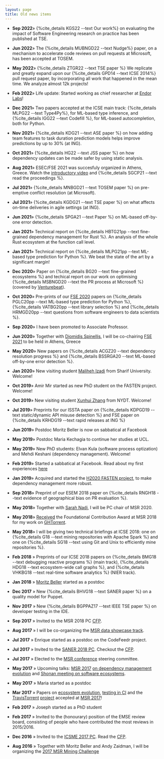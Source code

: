 ```yaml
---
layout: page
title: Old news items
---
```


* **Sep 2022**&raquo; {%cite_details KGS22 --text Our work%} on evaluating the impact of Software Engineering research on practice has been
published at TSE.
* **Jun 2022**&raquo; The {%cite_details MUBNGD22 --text Nudge%} paper, on a mechanism to accelerate code reviews on pull requests at Microsoft, has been accepted at TOSEM.
* **May 2022**&raquo; {%cite_details ZTGR22 --text TSE paper %} We replicate and greatly expand upon our {%cite_details GPD14 --text ICSE 2014%} pull request paper, by incorporating all work that happened in the mean time. We analyze almost 12k projects!
* **Feb 2022**&raquo; Life update: Started working as chief researcher at [Endor Labs](https://www.endorlabs.com)!
* **Dec 2021**&raquo; Two papers accepted at the ICSE main track: {%cite_details MLPG22 --text Type4Py%}, for ML-based type inference,
and {%cite_details IGG22 --text Codefill %}, for ML-based autocompletion, both for Python.
* **Nov 2021**&raquo; {%cite_details KDG21 --text ASE paper %} on how adding team features to task duration prediction models helps improve predictions by up to 30% (at ING).
* **Oct 2021**&raquo; {%cite_details HG22 --text JSS paper %} on how dependency updates can be made safer by using static analysis.
* **Aug 2021**&raquo; ESEC/FSE 2021 was succesfuly organized in Athens, Greece. Watch the [introductory video](https://www.youtube.com/watch?v=gs-by8zZM24) and  {%cite_details SGCP21 --text read the proceedings %}.
* **Jul 2021**&raquo; {%cite_details MNBGD21 --text TOSEM paper %} on pre-emptive conflict resolution (at Microsoft).
* **Jul 2021**&raquo; {%cite_details KGDG21 --text TSE paper %} on what affects on-time deliveries in agile settings (at ING).
* **Jun 2021**&raquo; {%cite_details SPGA21 --text Paper %} on ML-based off-by-one error detection.
* **Jan 2021**&raquo; Technical report on {%cite_details HBTG21pp --text fine-grained dependency management for Rust %}. An analysis of the whole Rust ecosystem at the function call level.
* **Jan 2021**&raquo; Technical report on {%cite_details MLPG21pp --text ML-based type prediction for Python %}. We beat the state of the art by a significant margin!
* **Dec 2020**&raquo; Paper on
{%cite_details BG20 --text fine-grained ecosystems %} and techical report on
our work on optimising {%cite_details MSBNGD20 --text the PR process at Microsoft %}
(covered by [Venturebeat](https://venturebeat.com/2020/12/03/microsofts-nudge-service-leverages-ai-to-speed-up-completion-of-pull-requests/)).
* **Oct 2020**&raquo; Pre-prints of our [FSE 2020](https://2020.esec-fse.org/program/program-esecfse-2020) papers on
{%cite_details PGLC20pp --text ML-based type prediction for Python %},
{%cite_details VATBG20pp --text library selection %} and
{%cite_details HRMGD20pp --text questions from software engineers to data scientists %}.
* **Sep 2020**&raquo; I have been promoted to Associate Professor.
* **Jun 2020**&raquo; Together with [Diomidis Spinellis](https://www.spinellis.gr/index.html.var),
I will be co-chairing [FSE 2021](https://2021.esec-fse.org) to be held in Athens, Greece
* **May 2020**&raquo; New papers on {%cite_details ACGZ20 --text dependency resolution progress %} and {%cite_details BSSRGA20 --text ML-based off-by-one error detection %}.
* **Jan 2020**&raquo; New visiting student [Maliheh Izadi](http://ce.sharif.edu/~malizadi/) from Sharif University. Welcome!
* **Oct 2019**&raquo; Amir Mir started as new PhD student on the FASTEN project. Welcome!
* **Oct 2019**&raquo; New visiting student [Xunhui Zhang](https://github.com/zhangxunhui) from NYDT. Welcome!
* **Jul 2019**&raquo; Preprints for our ISSTA paper on {%cite_details KDPGD19 --text static/dynamic API misuse detection %} and FSE paper on {%cite_details KRHDG19 --text rapid releases at ING %}
* **Jun 2019**&raquo; Postdoc Moritz Beller is now on sabbatical at Facebook
* **May 2019**&raquo; Postdoc Maria Kechagia to continue her studies at UCL.
* **May 2019**&raquo; New PhD students: Elvan Kula (software process optization) and Mehdi Keshani (dependency management). Welcome!
* **Feb 2019**&raquo; Started a sabbatical at Facebook. Read about my
  first experiences [here](https://t.co/9bX8CGwyIm)
* **Jan 2019**&raquo; Acquired and started the [H2020 FASTEN project](http://fasten-project.eu), to make dependency management more robust.
* **Sep 2018**&raquo;  Preprint of our ESEM 2018 paper on {%cite_details RNGH18 --text evidence of geographical bias on PR evaluation %}.
* **May 2018**&raquo; Together with [Sarah Nadi](http://sarahnadi.org), I will be PC chair of MSR 2020.
* **May 2018**&raquo; [Received](https://twitter.com/msrconf/status/1001379036646531072) the Foundational Contribution Award at MSR 2018 for my work on [GHTorrent](http://ghtorrent.org).
* **May 2018**&raquo; I will be giving two technical briefings at ICSE 2018:
one on {%cite_details G18 --text mining repositories with Apache Spark %} and
one on {%cite_details SG18 --text using Git and Unix to efficiently mine repositories %}.
* **Feb 2018** &raquo; Preprints of our ICSE 2018 papers on
  {%cite_details BMG18 --text debugging reactive programs %} (main track),
  {%cite_details HDG18 --text ecosystem-wide call graphs %}, and
  {%cite_details VHKBG18 --text real-time software analytics %} (NIER track).

* **Jan 2018** &raquo; [Moritz Beller](https://inventitech.com) started as a
  postdoc
* **Dec 2017** &raquo; New {%cite_details BHVG18 --text SANER paper %} on
a quality model for Puppet.
* **Nov 2017** &raquo; New {%cite_details BGPPAZ17 --text IEEE TSE paper %} on developer testing in the IDE.
* **Sep 2017** &raquo; Invited to the MSR 2018 PC [CFP](https://conf.researchr.org/track/msr-2018/msr-2018-papers).
* **Aug 2017** &raquo; I will be co-organizing the [MSR data showcase track](http://conf.researchr.org/track/msr-2018/msr-2018-papers#Data-Showcase).
* **Jul 2017** &raquo; Enrique started as a postdoc on the CodeFeedr project.
* **Jul 2017** &raquo; Invited to the [SANER 2018 PC](http://saner.unimol.it/restrack.php?p=Research%20Track). Checkout the [CFP](http://saner.unimol.it/restrack.php?p=Research%20Track).
* **Jul 2017** &raquo; Elected to the [MSR conference](http://msrconf.org) steering committee.
* **May 2017** &raquo; Upcoming talks: [MSR 2017](http://2017.msrconf.org/) [on
  dependency management evolution](/bibliography/KGDP17.html) and [Shonan meeting on software ecosystems](http://shonan.nii.ac.jp/seminar/099/).
* **May 2017** &raquo; Maria started as a postdoc
* **Mar 2017** &raquo; Papers on [ecosystem
  evolution](/bibliography/KGDP17.html), [testing in CI](/bibliography/BGZ17.html)
  and the [TravisTorrent](/bibliography/BGZ17.html) [project](https://travistorrent.testroots.org) accepted at [MSR 2017](http://2017.msrconf.org)!
* **Feb 2017** &raquo; Joseph started as a PhD student
* **Feb 2017** &raquo; Invited to the (honourary) position of the EMSE
review board, consisting of people who have contributed the most reviews in 2015/2016.
* **Dec 2016** &raquo; Invited to the [ICSME 2017 PC](https://icsme2017.github.io/Program%20Committee.html). Read the [CFP](https://icsme2017.github.io/cfp/ResearchTrackCFP.html).
* **Aug 2016** &raquo; Together with Moritz Beller and Andy Zaidman, I will
be organizing the [2017 MSR Mining Challenge](http://2017.msrconf.org/#/challenge)
